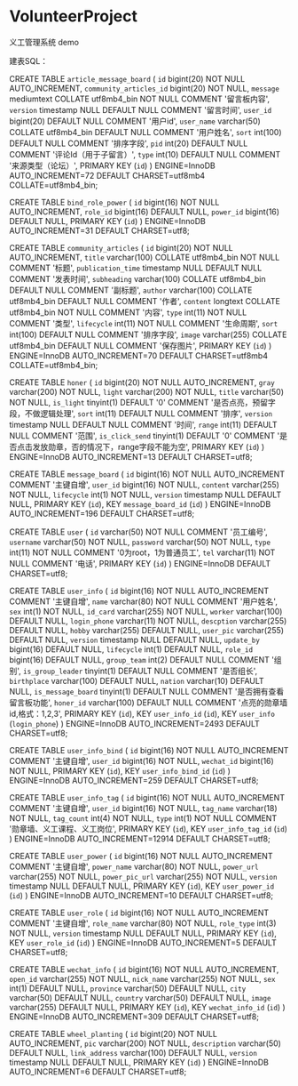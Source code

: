 # VolunteerProject
义工管理系统
demo


建表SQL：

CREATE TABLE `article_message_board` (
  `id` bigint(20) NOT NULL AUTO_INCREMENT,
  `community_articles_id` bigint(20) NOT NULL,
  `message` mediumtext COLLATE utf8mb4_bin NOT NULL COMMENT '留言板内容',
  `version` timestamp NULL DEFAULT NULL COMMENT '留言时间',
  `user_id` bigint(20) DEFAULT NULL COMMENT '用户id',
  `user_name` varchar(50) COLLATE utf8mb4_bin DEFAULT NULL COMMENT '用户姓名',
  `sort` int(100) DEFAULT NULL COMMENT '排序字段',
  `pid` int(20) DEFAULT NULL COMMENT '评论Id（用于子留言）',
  `type` int(10) DEFAULT NULL COMMENT '来源类型（论坛）',
  PRIMARY KEY (`id`)
) ENGINE=InnoDB AUTO_INCREMENT=72 DEFAULT CHARSET=utf8mb4 COLLATE=utf8mb4_bin;





CREATE TABLE `bind_role_power` (
  `id` bigint(16) NOT NULL AUTO_INCREMENT,
  `role_id` bigint(16) DEFAULT NULL,
  `power_id` bigint(16) DEFAULT NULL,
  PRIMARY KEY (`id`)
) ENGINE=InnoDB AUTO_INCREMENT=31 DEFAULT CHARSET=utf8;



CREATE TABLE `community_articles` (
  `id` bigint(20) NOT NULL AUTO_INCREMENT,
  `title` varchar(100) COLLATE utf8mb4_bin NOT NULL COMMENT '标题',
  `publication_time` timestamp NULL DEFAULT NULL COMMENT '发表时间',
  `subheading` varchar(100) COLLATE utf8mb4_bin DEFAULT NULL COMMENT '副标题',
  `author` varchar(100) COLLATE utf8mb4_bin DEFAULT NULL COMMENT '作者',
  `content` longtext COLLATE utf8mb4_bin NOT NULL COMMENT '内容',
  `type` int(11) NOT NULL COMMENT '类型',
  `lifecycle` int(11) NOT NULL COMMENT '生命周期',
  `sort` int(100) DEFAULT NULL COMMENT '排序字段',
  `image` varchar(255) COLLATE utf8mb4_bin DEFAULT NULL COMMENT '保存图片',
  PRIMARY KEY (`id`)
) ENGINE=InnoDB AUTO_INCREMENT=70 DEFAULT CHARSET=utf8mb4 COLLATE=utf8mb4_bin;





CREATE TABLE `honer` (
  `id` bigint(20) NOT NULL AUTO_INCREMENT,
  `gray` varchar(200) NOT NULL,
  `light` varchar(200) NOT NULL,
  `title` varchar(50) NOT NULL,
  `is_light` tinyint(1) DEFAULT '0' COMMENT '是否点亮，预留字段，不做逻辑处理',
  `sort` int(11) DEFAULT NULL COMMENT '排序',
  `version` timestamp NULL DEFAULT NULL COMMENT '时间',
  `range` int(11) DEFAULT NULL COMMENT '范围',
  `is_click_send` tinyint(1) DEFAULT '0' COMMENT '是否点击发放勋章，否的情况下，range字段不能为空',
  PRIMARY KEY (`id`)
) ENGINE=InnoDB AUTO_INCREMENT=13 DEFAULT CHARSET=utf8;





CREATE TABLE `message_board` (
  `id` bigint(16) NOT NULL AUTO_INCREMENT COMMENT '主键自增',
  `user_id` bigint(16) NOT NULL,
  `content` varchar(255) NOT NULL,
  `lifecycle` int(1) NOT NULL,
  `version` timestamp NULL DEFAULT NULL,
  PRIMARY KEY (`id`),
  KEY `message_board_id` (`id`)
) ENGINE=InnoDB AUTO_INCREMENT=196 DEFAULT CHARSET=utf8;




CREATE TABLE `user` (
  `id` varchar(50) NOT NULL COMMENT '员工编号',
  `username` varchar(50) NOT NULL,
  `password` varchar(50) NOT NULL,
  `type` int(11) NOT NULL COMMENT '0为root，1为普通员工',
  `tel` varchar(11) NOT NULL COMMENT '电话',
  PRIMARY KEY (`id`)
) ENGINE=InnoDB DEFAULT CHARSET=utf8;




CREATE TABLE `user_info` (
  `id` bigint(16) NOT NULL AUTO_INCREMENT COMMENT '主键自增',
  `name` varchar(80) NOT NULL COMMENT '用户姓名',
  `sex` int(1) NOT NULL,
  `id_card` varchar(255) NOT NULL,
  `worker` varchar(100) DEFAULT NULL,
  `login_phone` varchar(11) NOT NULL,
  `descption` varchar(255) DEFAULT NULL,
  `hobby` varchar(255) DEFAULT NULL,
  `user_pic` varchar(255) DEFAULT NULL,
  `version` timestamp NULL DEFAULT NULL,
  `update_by` bigint(16) DEFAULT NULL,
  `lifecycle` int(1) DEFAULT NULL,
  `role_id` bigint(16) DEFAULT NULL,
  `group_team` int(2) DEFAULT NULL COMMENT '组别',
  `is_group_leader` tinyint(1) DEFAULT NULL COMMENT '是否组长',
  `birthplace` varchar(100) DEFAULT NULL,
  `nation` varchar(10) DEFAULT NULL,
  `is_message_board` tinyint(1) DEFAULT NULL COMMENT '是否拥有查看留言板功能',
  `honer_id` varchar(100) DEFAULT NULL COMMENT '点亮的勋章墙id,格式：1,2,3',
  PRIMARY KEY (`id`),
  KEY `user_info_id` (`id`),
  KEY `user_info` (`login_phone`)
) ENGINE=InnoDB AUTO_INCREMENT=2493 DEFAULT CHARSET=utf8;





CREATE TABLE `user_info_bind` (
  `id` bigint(16) NOT NULL AUTO_INCREMENT COMMENT '主键自增',
  `user_id` bigint(16) NOT NULL,
  `wechat_id` bigint(16) NOT NULL,
  PRIMARY KEY (`id`),
  KEY `user_info_bind_id` (`id`)
) ENGINE=InnoDB AUTO_INCREMENT=259 DEFAULT CHARSET=utf8;




CREATE TABLE `user_info_tag` (
  `id` bigint(16) NOT NULL AUTO_INCREMENT COMMENT '主键自增',
  `user_id` bigint(16) NOT NULL,
  `tag_name` varchar(18) NOT NULL,
  `tag_count` int(4) NOT NULL,
  `type` int(1) NOT NULL COMMENT '勋章墙、义工课程、义工岗位',
  PRIMARY KEY (`id`),
  KEY `user_info_tag_id` (`id`)
) ENGINE=InnoDB AUTO_INCREMENT=12914 DEFAULT CHARSET=utf8;




CREATE TABLE `user_power` (
  `id` bigint(16) NOT NULL AUTO_INCREMENT COMMENT '主键自增',
  `power_name` varchar(80) NOT NULL,
  `power_url` varchar(255) NOT NULL,
  `power_pic_url` varchar(255) NOT NULL,
  `version` timestamp NULL DEFAULT NULL,
  PRIMARY KEY (`id`),
  KEY `user_power_id` (`id`)
) ENGINE=InnoDB AUTO_INCREMENT=10 DEFAULT CHARSET=utf8;




CREATE TABLE `user_role` (
  `id` bigint(16) NOT NULL AUTO_INCREMENT COMMENT '主键自增',
  `role_name` varchar(80) NOT NULL,
  `role_type` int(3) NOT NULL,
  `version` timestamp NULL DEFAULT NULL,
  PRIMARY KEY (`id`),
  KEY `user_role_id` (`id`)
) ENGINE=InnoDB AUTO_INCREMENT=5 DEFAULT CHARSET=utf8;




CREATE TABLE `wechat_info` (
  `id` bigint(16) NOT NULL AUTO_INCREMENT,
  `open_id` varchar(255) NOT NULL,
  `nick_name` varchar(255) NOT NULL,
  `sex` int(1) DEFAULT NULL,
  `province` varchar(50) DEFAULT NULL,
  `city` varchar(50) DEFAULT NULL,
  `country` varchar(50) DEFAULT NULL,
  `image` varchar(255) DEFAULT NULL,
  PRIMARY KEY (`id`),
  KEY `wechat_info_id` (`id`)
) ENGINE=InnoDB AUTO_INCREMENT=309 DEFAULT CHARSET=utf8;




CREATE TABLE `wheel_planting` (
  `id` bigint(20) NOT NULL AUTO_INCREMENT,
  `pic` varchar(200) NOT NULL,
  `description` varchar(50) DEFAULT NULL,
  `link_address` varchar(100) DEFAULT NULL,
  `version` timestamp NULL DEFAULT NULL,
  PRIMARY KEY (`id`)
) ENGINE=InnoDB AUTO_INCREMENT=6 DEFAULT CHARSET=utf8;
